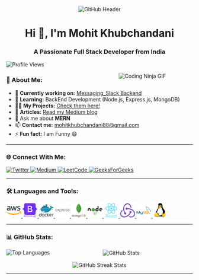 <div align="center">
  <img src="https://github.com/user-attachments/assets/d7fbccb4-899c-4fb0-a32a-8ab18587c7d0" alt="GitHub Header" width="800" />
</div>

<h1 align="center">Hi 👋, I'm Mohit Khubchandani</h1>
<h3 align="center">A Passionate Full Stack Developer from India</h3>

<p align="left">
  <img src="https://komarev.com/ghpvc/?username=mohitkhubchandani&label=Profile%20views&color=0e75b6&style=flat" alt="Profile Views" />
</p>

<img align="right" alt="Coding Ninja GIF" width="200" src="https://media.giphy.com/media/jBOOXxSJfG8kqMxT11/giphy.gif" />

### 🔭 About Me:
- 🌟 **Currently working on:** [Messaging_Slack Backend](https://github.com/MohitKhubchandani/Messaging_Slack_Backend.git)
- 🌱 **Learning:** BackEnd Development (Node.js, Express.js, MongoDB)
- 👨‍💻 **My Projects:** [Check them here!](https://github.com/MohitKhubchandani)
- 📝 **Articles:** [Read my Medium blog](https://medium.com/@mohitkhubchandani88)
- 💬 Ask me about **MERN**
- 📫 **Contact me:** mohitkhubchandani88@gmail.com
- ⚡ **Fun fact:** I am Funny 😄

---

### 🌐 Connect With Me:
<p align="left">
  <a href="https://twitter.com/mohitkhubchan04" target="_blank">
    <img src="https://raw.githubusercontent.com/rahuldkjain/github-profile-readme-generator/master/src/images/icons/Social/twitter.svg" alt="Twitter" height="30" width="40" />
  </a>
  <a href="https://medium.com/@mohitkhubchandani88" target="_blank">
    <img src="https://raw.githubusercontent.com/rahuldkjain/github-profile-readme-generator/master/src/images/icons/Social/medium.svg" alt="Medium" height="30" width="40" />
  </a>
  <a href="https://www.leetcode.com/mohitk04" target="_blank">
    <img src="https://raw.githubusercontent.com/rahuldkjain/github-profile-readme-generator/master/src/images/icons/Social/leet-code.svg" alt="LeetCode" height="30" width="40" />
  </a>
  <a href="https://auth.geeksforgeeks.org/user/mohitkhubcgnft" target="_blank">
    <img src="https://raw.githubusercontent.com/rahuldkjain/github-profile-readme-generator/master/src/images/icons/Social/geeks-for-geeks.svg" alt="GeeksForGeeks" height="30" width="40" />
  </a>
</p>

---

### 🛠️ Languages and Tools:
<p align="left">
  <a href="https://aws.amazon.com" target="_blank">
    <img src="https://raw.githubusercontent.com/devicons/devicon/master/icons/amazonwebservices/amazonwebservices-original-wordmark.svg" alt="AWS" width="40" height="40" />
  </a>
  <a href="https://getbootstrap.com" target="_blank">
    <img src="https://raw.githubusercontent.com/devicons/devicon/master/icons/bootstrap/bootstrap-plain-wordmark.svg" alt="Bootstrap" width="40" height="40" />
  </a>
  <a href="https://www.docker.com/" target="_blank">
    <img src="https://raw.githubusercontent.com/devicons/devicon/master/icons/docker/docker-original-wordmark.svg" alt="Docker" width="40" height="40" />
  </a>
  <a href="https://expressjs.com" target="_blank">
    <img src="https://raw.githubusercontent.com/devicons/devicon/master/icons/express/express-original-wordmark.svg" alt="Express.js" width="40" height="40" />
  </a>
  <a href="https://www.mongodb.com/" target="_blank">
    <img src="https://raw.githubusercontent.com/devicons/devicon/master/icons/mongodb/mongodb-original-wordmark.svg" alt="MongoDB" width="40" height="40" />
  </a>
  <a href="https://nodejs.org" target="_blank">
    <img src="https://raw.githubusercontent.com/devicons/devicon/master/icons/nodejs/nodejs-original-wordmark.svg" alt="Node.js" width="40" height="40" />
  </a>
  <a href="https://reactjs.org/" target="_blank">
    <img src="https://raw.githubusercontent.com/devicons/devicon/master/icons/react/react-original-wordmark.svg" alt="React" width="40" height="40" />
  </a>
  <a href="https://redux.js.org" target="_blank">
    <img src="https://raw.githubusercontent.com/devicons/devicon/master/icons/redux/redux-original.svg" alt="Redux" width="40" height="40" />
  </a>
  <a href="https://www.mysql.com/" target="_blank">
    <img src="https://raw.githubusercontent.com/devicons/devicon/master/icons/mysql/mysql-original-wordmark.svg" alt="MySQL" width="40" height="40" />
  </a>
  <a href="https://www.linux.org/" target="_blank">
    <img src="https://raw.githubusercontent.com/devicons/devicon/master/icons/linux/linux-original.svg" alt="Linux" width="40" height="40" />
  </a>
</p>

---

### 📊 GitHub Stats:
<p align="center">
  <img align="left" src="https://github-readme-stats.vercel.app/api/top-langs?username=mohitkhubchandani&show_icons=true&locale=en&layout=compact" alt="Top Languages" />
</p>

<p align="center">
  <img align="center" src="https://github-readme-stats.vercel.app/api?username=mohitkhubchandani&show_icons=true&locale=en" alt="GitHub Stats" />
</p>

<p align="center">
  <img align="center" src="https://github-readme-streak-stats.herokuapp.com/?user=mohitkhubchandani&" alt="GitHub Streak Stats" />
</p>

---
